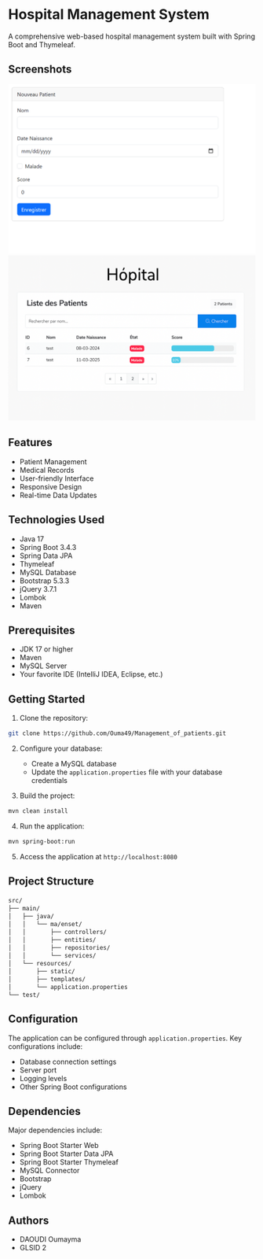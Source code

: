 # Hospital Management System

A comprehensive web-based hospital management system built with Spring Boot and Thymeleaf.

##  Screenshots

![Patient Management Interface](pictures/patients1.png)
![Patient Details View](pictures/patients2.png)

##  Features

- Patient Management
- Medical Records
- User-friendly Interface
- Responsive Design
- Real-time Data Updates

##  Technologies Used

- Java 17
- Spring Boot 3.4.3
- Spring Data JPA
- Thymeleaf
- MySQL Database
- Bootstrap 5.3.3
- jQuery 3.7.1
- Lombok
- Maven

##  Prerequisites

- JDK 17 or higher
- Maven
- MySQL Server
- Your favorite IDE (IntelliJ IDEA, Eclipse, etc.)

##  Getting Started

1. Clone the repository:
```bash
git clone https://github.com/Ouma49/Management_of_patients.git
```

2. Configure your database:
   - Create a MySQL database
   - Update the `application.properties` file with your database credentials

3. Build the project:
```bash
mvn clean install
```

4. Run the application:
```bash
mvn spring-boot:run
```

5. Access the application at `http://localhost:8080`

##  Project Structure

```
src/
├── main/
│   ├── java/
│   │   └── ma/enset/
│   │       ├── controllers/
│   │       ├── entities/
│   │       ├── repositories/
│   │       └── services/
│   └── resources/
│       ├── static/
│       ├── templates/
│       └── application.properties
└── test/
```

##  Configuration

The application can be configured through `application.properties`. Key configurations include:

- Database connection settings
- Server port
- Logging levels
- Other Spring Boot configurations

##  Dependencies

Major dependencies include:
- Spring Boot Starter Web
- Spring Boot Starter Data JPA
- Spring Boot Starter Thymeleaf
- MySQL Connector
- Bootstrap
- jQuery
- Lombok



##  Authors

- DAOUDI Oumayma
- GLSID 2
